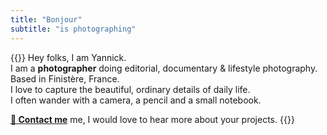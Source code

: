 ```yaml
---
title: "Bonjour"
subtitle: "is photographing"
---
```


{{<columns after=true src="YS291847.webp">}}
Hey folks, I am Yannick.  
I am a **photographer** doing editorial, documentary & lifestyle photography. Based in Finistère, France.  
I love to capture the beautiful, ordinary details of daily life.   
I often wander with a camera, a pencil and a small notebook.

[**💌 Contact me**](mailto:hello@yannickschutz.com) me, I would love to hear more about your projects. 
{{</columns>}}
